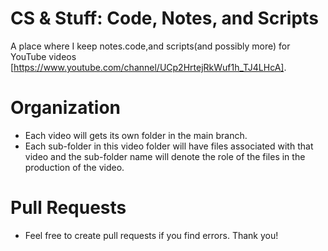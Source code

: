 # CS & Stuff: Code, Notes, and Scripts
A place where I keep notes.code,and scripts(and possibly more) for YouTube videos [https://www.youtube.com/channel/UCp2HrtejRkWuf1h_TJ4LHcA].

# Organization
- Each video will gets its own folder in the main branch.
 - Each sub-folder in this video folder will have files associated with that video and the sub-folder name will denote the role of the files in the production of the video.
 
# Pull Requests
- Feel free to create pull requests if you find errors. Thank you!


